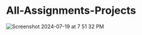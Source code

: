 # All-Assignments-Projects

![Screenshot 2024-07-19 at 7 51 32 PM](https://github.com/user-attachments/assets/64f81492-12cb-4aa4-9773-be3ddb511fd0)

